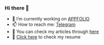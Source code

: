 ### Hi there 👋

<!--
**luckydevboy/luckydevboy** is a ✨ _special_ ✨ repository because its `README.md` (this file) appears on your GitHub profile.

Here are some ideas to get you started:

- 🔭 I’m currently working on ...
- 🌱 I’m currently learning ...
- 👯 I’m looking to collaborate on ...
- 🤔 I’m looking for help with ...
- 💬 Ask me about ...
- 📫 How to reach me:
- 😄 Pronouns: ...
- ⚡ Fun fact: ...
-->

- 🔭 I’m currently working on [APPFOLIO](https://github.com/luckydevboy/appfolio)
- 📫 How to reach me: [Telegram](https://t.me/luckydevboy)
- 📎️ You can check my articles through [here](https://dev.to/luckydevboy)
- 📜️ [Click here](./assets/Mohammad%20Reza's%20Resume.pdf) to check my resume
